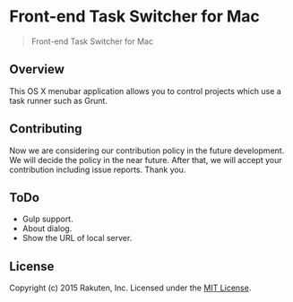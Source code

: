 # Front-end Task Switcher for Mac

> Front-end Task Switcher for Mac

## Overview

This OS X menubar application allows you to control projects which use a task runner such as Grunt.

## Contributing
Now we are considering our contribution policy in the future development.
We will decide the policy in the near future.
After that, we will accept your contribution including issue reports.
Thank you.

## ToDo

* Gulp support.
* About dialog.
* Show the URL of local server.

## License
Copyright (c) 2015 Rakuten, Inc. Licensed under the [MIT License](LICENSE).
